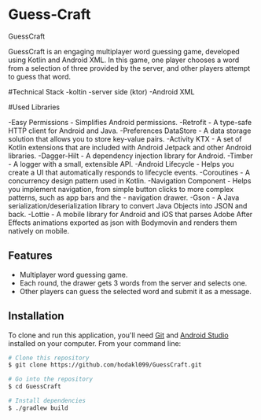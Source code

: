 # Guess-Craft
GuessCraft

GuessCraft is an engaging multiplayer word guessing game, developed using Kotlin and Android XML. In this game, one player chooses a word from a selection of three provided by the server, and other players attempt to guess that word.

#Technical Stack
 -koltin
 -server side (ktor)
 -Android XML

#Used Libraries

-Easy Permissions - Simplifies Android permissions.
-Retrofit - A type-safe HTTP client for Android and Java.
-Preferences DataStore - A data storage solution that allows you to store key-value pairs.
-Activity KTX - A set of Kotlin extensions that are included with Android Jetpack and other Android libraries.
-Dagger-Hilt - A dependency injection library for Android.
-Timber - A logger with a small, extensible API.
-Android Lifecycle - Helps you create a UI that automatically responds to lifecycle events.
-Coroutines - A concurrency design pattern used in Kotlin.
-Navigation Component - Helps you implement navigation, from simple button clicks to more complex patterns, such as app bars and the -   navigation drawer.
-Gson - A Java serialization/deserialization library to convert Java Objects into JSON and back.
-Lottie - A mobile library for Android and iOS that parses Adobe After Effects animations exported as json with Bodymovin and renders   them natively on mobile.

## Features
- Multiplayer word guessing game.
- Each round, the drawer gets 3 words from the server and selects one.
- Other players can guess the selected word and submit it as a message.

## Installation

To clone and run this application, you'll need [Git](https://git-scm.com) and [Android Studio](https://developer.android.com/studio) installed on your computer. From your command line:

```bash
# Clone this repository
$ git clone https://github.com/hodakl099/GuessCraft.git

# Go into the repository
$ cd GuessCraft

# Install dependencies
$ ./gradlew build
